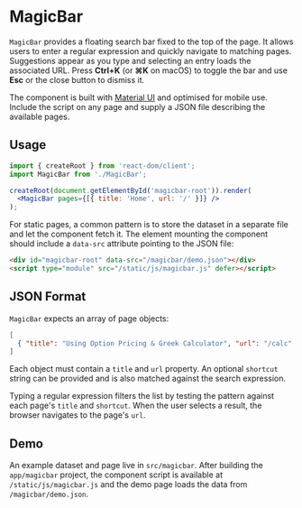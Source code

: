 # MagicBar

`MagicBar` provides a floating search bar fixed to the top of the page. It
allows users to enter a regular expression and quickly navigate to matching
pages. Suggestions appear as you type and selecting an entry loads the
associated URL. Press **Ctrl+K** (or **⌘K** on macOS) to toggle the bar and
use **Esc** or the close button to dismiss it.

The component is built with [Material UI](https://mui.com/) and optimised for
mobile use. Include the script on any page and supply a JSON file describing
the available pages.

## Usage

```jsx
import { createRoot } from 'react-dom/client';
import MagicBar from './MagicBar';

createRoot(document.getElementById('magicbar-root')).render(
  <MagicBar pages={[{ title: 'Home', url: '/' }]} />
);
```

For static pages, a common pattern is to store the dataset in a separate file
and let the component fetch it. The element mounting the component should
include a `data-src` attribute pointing to the JSON file:

```html
<div id="magicbar-root" data-src="/magicbar/demo.json"></div>
<script type="module" src="/static/js/magicbar.js" defer></script>
```

## JSON Format

`MagicBar` expects an array of page objects:

```json
[
  { "title": "Using Option Pricing & Greek Calculator", "url": "/calc" }
]
```

Each object must contain a `title` and `url` property. An optional
`shortcut` string can be provided and is also matched against the search
expression.

Typing a regular expression filters the list by testing the pattern against
each page's `title` and `shortcut`. When the user selects a result, the
browser navigates to the page's `url`.

## Demo

An example dataset and page live in `src/magicbar`. After building the
`app/magicbar` project, the component script is available at
`/static/js/magicbar.js` and the demo page loads the data from
`/magicbar/demo.json`.
